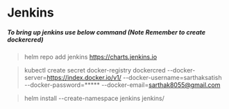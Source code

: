# Jenkins
##### To bring up jenkins use below command (Note Remember to create dockercred)
> helm repo add jenkins https://charts.jenkins.io

> kubectl create secret docker-registry dockercred --docker-server=https://index.docker.io/v1/ --docker-username=sarthaksatish --docker-password=***** --docker-email=sarthak8055@gmail.com

> helm install --create-namespace jenkins jenkins/